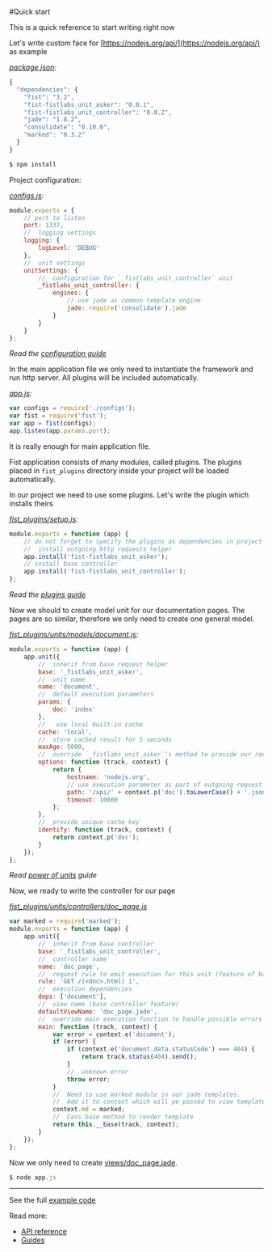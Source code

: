 #Quick start

This is a quick reference to start writing right now

Let's write custom face for [https://nodejs.org/api/](https://nodejs.org/api/) as example

_[package.json](/examples/njsdoc/package.json):_

```js
{
  "dependencies": {
    "fist": "3.2",
    "fist-fistlabs_unit_asker": "0.0.1",
    "fist-fistlabs_unit_controller": "0.0.2",
    "jade": "1.8.2",
    "consolidate": "0.10.0",
    "marked": "0.3.2"
  }
}
```

```js
$ npm install
```

Project configuration:

_[configs.js](/examples/njsdoc/configs.js):_

```js
module.exports = {
    // port to listen
    port: 1337,
    //  logging settings
    logging: {
        logLevel: 'DEBUG'
    },
    //  unit settings
    unitSettings: {
        //  configuration for `_fistlabs_unit_controller` unit
        _fistlabs_unit_controller: {
            engines: {
                // use jade as common template engine
                jade: require('consolidate').jade
            }
        }
    }
};
```

_Read the [configuration guide](/docs/guides/configuring.md)_

In the main application file we only need to instantiate the framework and run http server. All plugins will be included automatically.

_[app.js](/examples/njsdoc/app.js):_

```js
var configs = require('./configs');
var fist = require('fist');
var app = fist(configs);
app.listen(app.params.port);
```

It is really enough for main application file.

Fist application consists of many modules, called plugins. The plugins placed in ```fist_plugins``` directory inside your project will be loaded automatically.

In our project we need to use some plugins. Let's write the plugin which installs theirs

_[fist_plugins/setup.js](/examples/njsdoc/fist_plugins/setup.js):_

```js
module.exports = function (app) {
    // do not forget to specify the plugins as dependencies in project package.json
    //  install outgoing http requests helper
    app.install('fist-fistlabs_unit_asker');
    // install base controller
    app.install('fist-fistlabs_unit_controller');
};
```

_Read the [plugins guide](/docs/guides/using-plugins.md)_

Now we should to create model unit for our documentation pages. The pages are so similar, therefore we only need to create one general model.

_[fist_plugins/units/models/document.js](/examples/njsdoc/fist_plugins/units/models/document.js):_

```js
module.exports = function (app) {
    app.unit({
        //  inherit from base request helper
        base: '_fistlabs_unit_asker',
        //  unit name
        name: 'document',
        //  default execution parameters
        params: {
            doc: 'index'
        },
        //   use local built-in cache
        cache: 'local',
        //  store cached result for 5 seconds
        maxAge: 5000,
        //  override `_fistlabs_unit_asker`'s method to provide our request options
        options: function (track, context) {
            return {
                hostname: 'nodejs.org',
                // use execution parameter as part of outgoing request part
                path: '/api/' + context.p('doc').toLowerCase() + '.json',
                timeout: 10000
            };
        },
        //  provide unique cache key
        identify: function (track, context) {
            return context.p('doc');
        }
    });
};
```

_Read [power of units](/docs/guides/power-of-units.md) guide_

Now, we ready to write the controller for our page

_[fist_plugins/units/controllers/doc_page.js](/examples/njsdoc/fist_plugins/units/controllers/doc_page.js)_

```js
var marked = require('marked');
module.exports = function (app) {
    app.unit({
        //  inherit from base controller
        base: '_fistlabs_unit_controller',
        //  controller name
        name: 'doc_page',
        //  request rule to emit execution for this unit (feature of base controller)
        rule: 'GET /(<doc>.html) i',
        //  execution dependencies
        deps: ['document'],
        //  view name (base controller feature)
        defaultViewName: 'doc_page.jade',
        //  override main execution function to handle possible errors
        main: function (track, context) {
            var error = context.e('document');
            if (error) {
                if (context.e('document.data.statusCode') === 404) {
                    return track.status(404).send();
                }
                //  unknown error
                throw error;
            }
            //  Need to use marked module in our jade templates.
            //  Add it to context which will pe passed to view template
            context.md = marked;
            //  Cass base method to render template
            return this.__base(track, context);
        }
    });
};
```

Now we only need to create [views/doc_page.jade](/examples/njsdoc/views/doc_page.jade).

```js
$ node app.js
```

--------
See the full [example code](/examples/njsdoc)

Read more:
* [API reference](/docs/reference/index.md)
* [Guides](/docs/guides/index.md)
